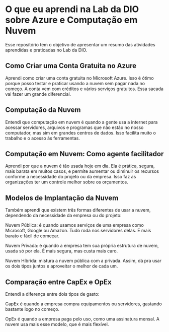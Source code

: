 # O que eu aprendi na Lab da DIO sobre Azure e Computação em Nuvem
Esse repositório tem o objetivo de apresentar um resumo das atividades aprendidas e praticadas no Lab da DIO.

## Como Criar uma Conta Gratuita no Azure
Aprendi como criar uma conta gratuita no Microsoft Azure. Isso é ótimo porque posso testar e praticar usando a nuvem sem pagar nada no começo. A conta vem com créditos e vários serviços gratuitos.
Essa sacada vai fazer um grande diferencial.

## Computação da Nuvem
Entendi que computação em nuvem é quando a gente usa a internet para acessar servidores, arquivos e programas que não estão no nosso computador, mas sim em grandes centros de dados. Isso facilita muito o trabalho e o acesso às ferramentas.

## Computação em Nuvem: Como agente facilitador
Aprendi por que a nuvem é tão usada hoje em dia. Ela é prática, segura, mais barata em muitos casos, e permite aumentar ou diminuir os recursos conforme a necessidade do projeto ou da empresa. Isso faz as organizações ter um controle melhor sobre os orçamentos.

## Modelos de Implantação da Nuvem
Também aprendi que existem três formas diferentes de usar a nuvem, dependendo da necessidade da empresa ou do projeto:

Nuvem Pública: é quando usamos serviços de uma empresa como Microsoft, Google ou Amazon. Tudo roda nos servidores delas. É mais barato e fácil de começar.

Nuvem Privada: é quando a empresa tem sua própria estrutura de nuvem, usada só por ela. É mais segura, mas custa mais caro.

Nuvem Híbrida: mistura a nuvem pública com a privada. Assim, dá pra usar os dois tipos juntos e aproveitar o melhor de cada um.

## Comparação entre CapEx e OpEx
Entendi a diferença entre dois tipos de gasto:

CapEx é quando a empresa compra equipamentos ou servidores, gastando bastante logo no começo.

OpEx é quando a empresa paga pelo uso, como uma assinatura mensal. A nuvem usa mais esse modelo, que é mais flexível.
